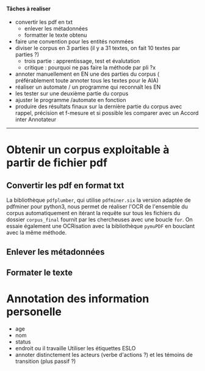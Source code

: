 #### Tâches à realiser 
- convertir les pdf en txt
  - enlever les métadonnées
  - formatter le texte obtenu
- faire une convention pour les entités nommées
- diviser le corpus en 3 parties (il y a 31 textes, on fait 10 textes par parties ?)
  - trois partie : apprentissage, test et évalutation
  - critique : pourquoi ne pas faire la méthode par pli ?x
- annoter manuellement en EN une des parties du corpus ( préférablement toute annoter tous les textes pour le AIA)
- réaliser un automate / un programme qui reconnaît les EN
- les tester sur une deuxième partie du corpus 
- ajuster le programme /automate en fonction
- produire des résultats finaux sur la dernière partie du corpus avec rappel, précision et f-mesure et si possible les comparer avec un Accord inter Annotateur

***********
# Obtenir un corpus exploitable à partir de fichier pdf
## Convertir les pdf en format txt

La bibliothèque `pdfplumber`, qui utilise `pdfminer.six` la version adaptée de pdfminer pour python3, nous permet de réaliser l'OCR de l'ensemble du corpus automatiquement en itérant la requête sur tous les fichiers du dossier `corpus_final` fournit par les chercheuses avec une boucle `for`.
On essaie également une OCRisation avec la bibliothèque `pymuPDF` en bouclant avec la même méthode.

## Enlever les métadonnées 

## Formater le texte



# Annotation des information personelle

- age
- nom
- status
- endroit ou il travaille
Utiliser les étiquettes ESLO
- annoter distinctement les acteurs (verbe d'actions ?) et les témoins de transition (plus passif ?)

